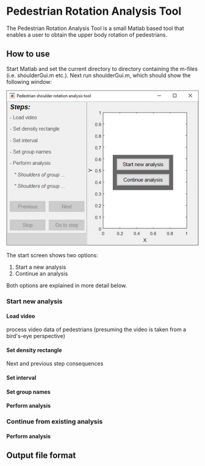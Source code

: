 # Pedestrian Rotation Analysis Tool

The Pedestrian Rotation Analysis Tool is a small Matlab based tool that enables a user to obtain the upper body rotation of pedestrians.

## How to use

Start Matlab and set the current directory to directory containing the m-files (i.e. shoulderGui.m etc.). Next run shoulderGui.m, which should show the following window:

![Start screen](images/start_screen.jpg)

The start screen shows two options:
1. Start a new analysis
2. Continue an analysis

Both options are explained in more detail below.

### Start new analysis




#### Load video

process video data of pedestrians (presuming the video is taken from a bird's-eye perspective)

#### Set density rectangle

Next and previous step consequences

#### Set interval

#### Set group names

#### Perform analysis

### Continue from existing analysis

#### Perform analysis


## Output file format



